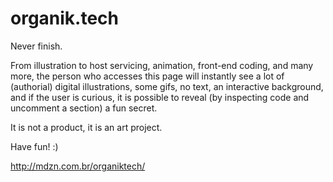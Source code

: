 # organik.tech

Never finish.

From illustration to host servicing, animation, front-end coding, and many more, the person who accesses this page will instantly see a lot of (authorial) digital illustrations, some gifs, no text, an interactive background, and if the user is curious, it is possible to reveal (by inspecting code and uncomment a section) a fun secret.


It is not a product, it is an art project.

Have fun! :)

http://mdzn.com.br/organiktech/
